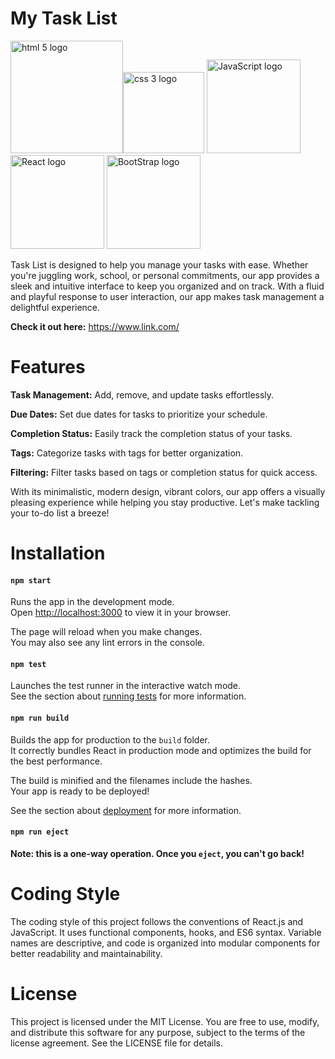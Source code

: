 # My Task List

  <img src="https://www.w3.org/html/logo/downloads/HTML5_Logo_512.png" alt="html 5 logo" width="180" title="HTML5"><img src="https://encrypted-tbn0.gstatic.com/images?q=tbn:ANd9GcRz9xXfiY5MhSMIsO0tHb_JWObFowaa58WwNuzKsZy7JA&s" alt="css 3 logo" width="130" title="CSS 3">
  <img src="https://upload.wikimedia.org/wikipedia/commons/thumb/9/99/Unofficial_JavaScript_logo_2.svg/512px-Unofficial_JavaScript_logo_2.svg.png" alt="JavaScript logo" width="150" title="JavaScript">
  <img src="https://upload.wikimedia.org/wikipedia/commons/thumb/a/a7/React-icon.svg/512px-React-icon.svg.png" alt="React logo"  width="150" title="React">
  <img src="https://getbootstrap.com/docs/4.0/assets/brand/bootstrap-solid.svg" alt="BootStrap logo" width="150" title="BootStrap">

Task List is designed to help you manage your tasks with ease. Whether you're juggling work, school, or personal commitments, our app provides a sleek and intuitive interface to keep you organized and on track. With a fluid and playful response to user interaction, our app makes task management a delightful experience.

**Check it out here:** https://www.link.com/

# Features

**Task Management:** Add, remove, and update tasks effortlessly.

**Due Dates:** Set due dates for tasks to prioritize your schedule.

**Completion Status:** Easily track the completion status of your tasks.

**Tags:** Categorize tasks with tags for better organization.

**Filtering:** Filter tasks based on tags or completion status for quick access.


With its minimalistic, modern design, vibrant colors, our app offers a visually pleasing experience while helping you stay productive. Let's make tackling your to-do list a breeze!

# Installation

#### `npm start`

Runs the app in the development mode.\
Open [http://localhost:3000](http://localhost:3000) to view it in your browser.

The page will reload when you make changes.\
You may also see any lint errors in the console.

#### `npm test`

Launches the test runner in the interactive watch mode.\
See the section about [running tests](https://facebook.github.io/create-react-app/docs/running-tests) for more information.

#### `npm run build`

Builds the app for production to the `build` folder.\
It correctly bundles React in production mode and optimizes the build for the best performance.

The build is minified and the filenames include the hashes.\
Your app is ready to be deployed!

See the section about [deployment](https://facebook.github.io/create-react-app/docs/deployment) for more information.

#### `npm run eject`

**Note: this is a one-way operation. Once you `eject`, you can't go back!**

# Coding Style

The coding style of this project follows the conventions of React.js and JavaScript. It uses functional components, hooks, and ES6 syntax. Variable names are descriptive, and code is organized into modular components for better readability and maintainability.

# License

This project is licensed under the MIT License. You are free to use, modify, and distribute this software for any purpose, subject to the terms of the license agreement. See the LICENSE file for details.
